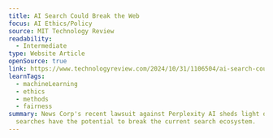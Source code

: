 ```yaml
---
title: AI Search Could Break the Web
focus: AI Ethics/Policy
source: MIT Technology Review
readability:
  - Intermediate
type: Website Article
openSource: true
link: https://www.technologyreview.com/2024/10/31/1106504/ai-search-could-break-the-web/
learnTags:
  - machineLearning
  - ethics
  - methods
  - fairness
summary: News Corp's recent lawsuit against Perplexity AI sheds light on how AI
  searches have the potential to break the current search ecosystem.
---
```


